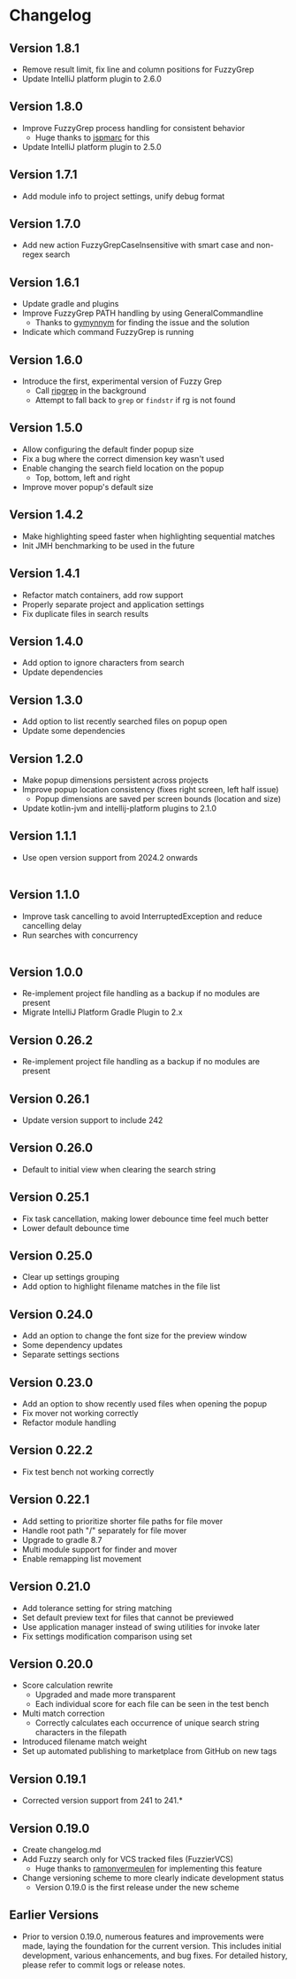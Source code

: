 # Changelog
## Version 1.8.1
- Remove result limit, fix line and column positions for FuzzyGrep
- Update IntelliJ platform plugin to 2.6.0

## Version 1.8.0
- Improve FuzzyGrep process handling for consistent behavior
  - Huge thanks to [jspmarc](https://github.com/jspmarc) for this
- Update IntelliJ platform plugin to 2.5.0

## Version 1.7.1
- Add module info to project settings, unify debug format

## Version 1.7.0
- Add new action FuzzyGrepCaseInsensitive with smart case and non-regex search

## Version 1.6.1
- Update gradle and plugins
- Improve FuzzyGrep PATH handling by using GeneralCommandline
  - Thanks to [gymynnym](https://github.com/gymynnym) for finding the issue and the solution
- Indicate which command FuzzyGrep is running

## Version 1.6.0
- Introduce the first, experimental version of Fuzzy Grep
  - Call [ripgrep](https://github.com/BurntSushi/ripgrep) in the background
  - Attempt to fall back to `grep` or `findstr` if rg is not found

## Version 1.5.0
- Allow configuring the default finder popup size
- Fix a bug where the correct dimension key wasn't used
- Enable changing the search field location on the popup
  - Top, bottom, left and right
- Improve mover popup's default size

## Version 1.4.2
- Make highlighting speed faster when highlighting sequential matches
- Init JMH benchmarking to be used in the future

## Version 1.4.1
- Refactor match containers, add row support
- Properly separate project and application settings
- Fix duplicate files in search results

## Version 1.4.0
- Add option to ignore characters from search
- Update dependencies

## Version 1.3.0
- Add option to list recently searched files on popup open
- Update some dependencies

## Version 1.2.0
- Make popup dimensions persistent across projects
- Improve popup location consistency (fixes right screen, left half issue)
  - Popup dimensions are saved per screen bounds (location and size)
- Update kotlin-jvm and intellij-platform plugins to 2.1.0

## Version 1.1.1
- Use open version support from 2024.2 onwards<br><br>

## Version 1.1.0
- Improve task cancelling to avoid InterruptedException and reduce cancelling delay<br>
- Run searches with concurrency<br><br>

## Version 1.0.0
- Re-implement project file handling as a backup if no modules are present
- Migrate IntelliJ Platform Gradle Plugin to 2.x

## Version 0.26.2
- Re-implement project file handling as a backup if no modules are present

## Version 0.26.1
- Update version support to include 242

## Version 0.26.0
- Default to initial view when clearing the search string

## Version 0.25.1
- Fix task cancellation, making lower debounce time feel much better
- Lower default debounce time

## Version 0.25.0
- Clear up settings grouping
- Add option to highlight filename matches in the file list

## Version 0.24.0
- Add an option to change the font size for the preview window
- Some dependency updates
- Separate settings sections

## Version 0.23.0
- Add an option to show recently used files when opening the popup
- Fix mover not working correctly
- Refactor module handling

## Version 0.22.2
- Fix test bench not working correctly

## Version 0.22.1
- Add setting to prioritize shorter file paths for file mover
- Handle root path "/" separately for file mover
- Upgrade to gradle 8.7
- Multi module support for finder and mover
- Enable remapping list movement
 
## Version 0.21.0
- Add tolerance setting for string matching
- Set default preview text for files that cannot be previewed
- Use application manager instead of swing utilities for invoke later
- Fix settings modification comparison using set

## Version 0.20.0
- Score calculation rewrite
  - Upgraded and made more transparent
  - Each individual score for each file can be seen in the test bench
- Multi match correction
  - Correctly calculates each occurrence of unique search string characters in the filepath
- Introduced filename match weight
- Set up automated publishing to marketplace from GitHub on new tags

## Version 0.19.1
- Corrected version support from 241 to 241.*

## Version 0.19.0
- Create changelog.md
- Add Fuzzy search only for VCS tracked files (FuzzierVCS)
  - Huge thanks to [ramonvermeulen](https://github.com/ramonvermeulen) for implementing this feature
- Change versioning scheme to more clearly indicate development status
  - Version 0.19.0 is the first release under the new scheme

## Earlier Versions
- Prior to version 0.19.0, numerous features and improvements were made, laying the foundation for the current version.
This includes initial development, various enhancements, and bug fixes. For detailed history, 
please refer to commit logs or release notes.

